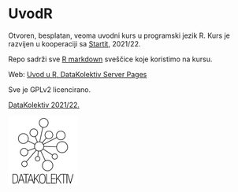 # UvodR
Otvoren, besplatan, veoma uvodni kurs u programski jezik R. 
Kurs je razvijen u kooperaciji sa [Startit](https://startit.rs/), 2021/22.

Repo sadrži sve [R markdown](https://rmarkdown.rstudio.com/) sveščice koje koristimo na kursu. 

Web: [Uvod u R, DataKolektiv Server Pages](http://datakolektiv.org/app_direct/uvodr/)

Sve je GPLv2 licencirano.

[DataKolektiv 2021/22.](https://datakolektiv.com/)

![](DK_Logo_White_150.png)
